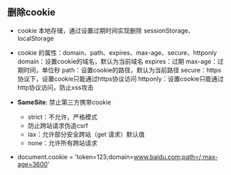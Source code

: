 ## 删除cookie 
- cookie 本地存储，通过设置过期时间实现删除
  sessionStorage、localStorage 

- cookie 的属性：domain、path、expires、max-age、secure、httponly  
  domain：设置cookie的域名，默认为当前域名
  expires：过期
  max-age：过期时间，单位秒
  path：设置cookie的路径，默认为当前路径
  secure：https协议下，设置cookie只能通过https协议访问
  httponly：设置cookie只能通过http协议访问，防止xss攻击
- **SameSite**: 禁止第三方携带cookie
  - strict：不允许，严格模式
  - 防止跨站请求伪造csrf
  - lax：允许部分安全跨站（get 请求）默认值
  - none：允许所有跨站请求
- document.cookie = 'token=123;domain=www.baidu.com;path=/;max-age=3600'
